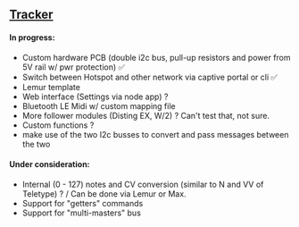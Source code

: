 ## [Tracker](#tracker)


#### In progress:

- Custom hardware PCB (double i2c bus, pull-up resistors and power from 5V rail w/ pwr protection) ✅
- Switch between Hotspot and other network via captive portal or cli ✅
- Lemur template
- Web interface (Settings via node app) ?
- Bluetooth LE Midi w/ custom mapping file
- More follower modules (Disting EX, W/2) ? Can't test that, not sure.
- Custom functions ? 
- make use of the two I2c busses to convert and pass messages between the two


#### Under consideration:

- Internal (0 - 127) notes and CV conversion (similar to N and VV of Teletype) ? / Can be done via Lemur or Max. 
- Support for "getters" commands
- Support for "multi-masters" bus
